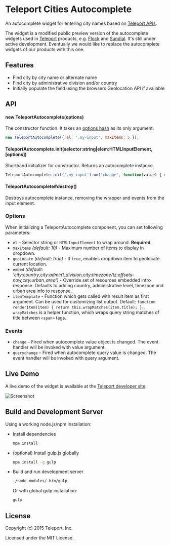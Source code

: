 # Teleport Cities Autocomplete

An autocomplete widget for entering city names based on [Teleport APIs](https://developers.teleport.org/api/).

The widget is a modified public preview version of the autocomplete widgets used in [Teleport](https://teleport.org) products, e.g. [Flock](https://flock.teleport.org/) and [Sundial](https://sundial.teleport.org/). It's still under active development. Eventually we would like to replace the autocomplete widgets of our products with this one.

## Features

- Find city by city name or alternate name
- Find city by administrative division and/or country
- Initially populate the field using the browsers Geolocation API if available

## API

#### new TeleportAutocomplete(options)

The constructor function. It takes an [options hash](#options) as its only
argument.

```javascript
new TeleportAutocomplete({ el: '.my-input', maxItems: 5 });
```


#### TeleportAutocomplete.init(selector:string|elem:HTMLInputElement, [options])

Shorthand initializer for constructor. Returns an autocomplete instance.

```javascript
TeleportAutocomplete.init('.my-input').on('change', function(value) { console.log(value); });
```

#### TeleportAutocomplete#destroy()

Destroys autocomplete instance, removing the wrapper and events from the input element.


### Options

When initializing a TeleportAutocomplete component, you can set following parameters:

* `el` – Selector string or `HTMLInputElement` to wrap around. **Required**.
* `maxItems` *(default: 10)* - Maximum number of items to display in dropdown.
* `geoLocate` *(default: true)* - If `true`, enables dropdown item to geolocate current location.
* `embed` *(default: 'city:country,city:admin1_division,city:timezone/tz:offsets-now,city:urban_area')* - Override set of resources embedded intro response. Defaults to adding country, administrative level, timezone and urban area info to response.
* `itemTemplate` - Function which gets called with result item as first argument. Can be used for customizing list output. Default: `function renderItem(item) { return this.wrapMatches(item.title); };`.
`wrapMatches` is a helper function, which wraps query string matches of title between `<span>` tags.

### Events
* `change` – Fired when autocomplete value object is changed. The event handler will be invoked
with value argument.
* `querychange` – Fired when autocomplete query value is changed. The event handler will be invoked
with query argument.


## Live Demo

A live demo of the widget is available at the [Teleport developer site](https://developers.teleport.org/api/autocomplete_widget/).

![Screenshot](https://developers.teleport.org/assets/autocomplete/screenshot.png)

## Build and Development Server

Using a working node.js/npm installation:

* Install dependencies
  ```sh
  npm install
  ```

* (optional) Install gulp.js globally
  ```sh
  npm install -g gulp
  ```

* Build and run development server

  ```sh
  ./node_modules/.bin/gulp
  ```

  Or with global gulp installation:

  ```sh
  gulp
  ```

## License

Copyright (c) 2015 Teleport, Inc.

Licensed under the MIT License.
